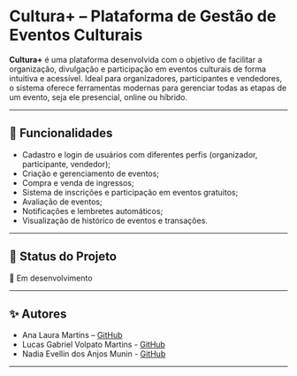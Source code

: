 # Cultura+ – Plataforma de Gestão de Eventos Culturais

**Cultura+** é uma plataforma desenvolvida com o objetivo de facilitar a organização, divulgação e participação em eventos culturais de forma intuitiva e acessível. Ideal para organizadores, participantes e vendedores, o sistema oferece ferramentas modernas para gerenciar todas as etapas de um evento, seja ele presencial, online ou híbrido.

---

## 📌 Funcionalidades

- Cadastro e login de usuários com diferentes perfis (organizador, participante, vendedor);
- Criação e gerenciamento de eventos;
- Compra e venda de ingressos;
- Sistema de inscrições e participação em eventos gratuitos;
- Avaliação de eventos;
- Notificações e lembretes automáticos;
- Visualização de histórico de eventos e transações.

---
## 📌 Status do Projeto

🔧 Em desenvolvimento  

---
## ✨ Autores

- Ana Laura Martins – [GitHub](https://github.com/AnaMartinsss)
- Lucas Gabriel Volpato Martins - [GitHub](https://github.com/LucasVolp)
- Nadia Evellin dos Anjos Munin - [GitHub](https://github.com/CodeByMunin)

---
